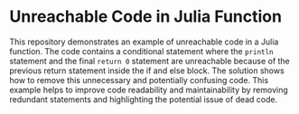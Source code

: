 # Unreachable Code in Julia Function
This repository demonstrates an example of unreachable code in a Julia function.  The code contains a conditional statement where the `println` statement and the final `return 0` statement are unreachable because of the previous return statement inside the if and else block.  The solution shows how to remove this unnecessary and potentially confusing code.  This example helps to improve code readability and maintainability by removing redundant statements and highlighting the potential issue of dead code.